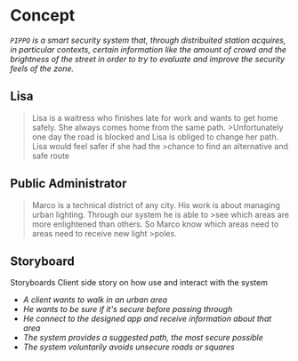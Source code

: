 # Concept
  
*`PIPPO` is a smart security system that, through distribuited station acquires, in particular contexts, certain information like the amount of crowd and the brightness of the street in order to try to evaluate and improve the security feels of the zone.*   
  
##  Lisa

>Lisa is a waitress who finishes late for work and wants to get home safely. She always comes home from the same path. >Unfortunately one day the road is blocked and Lisa is obliged to change her path. Lisa would feel safer if she had the >chance to find an alternative and safe route

## Public Administrator
>Marco is a technical district of any city. His work is about managing urban lighting. Through our system he is able to >see which areas are more enlightened than others. So Marco know which areas need to areas need to receive new light >poles.

## Storyboard
Storyboards Client side story on how use and interact with the system 
- *A client wants to walk in an urban area* 
- *He wants to be sure if it's secure before passing through*
- *He connect to the designed app and receive information about that area*
- *The system provides a suggested path, the most secure possible* 
- *The system voluntarily avoids unsecure roads or squares*
